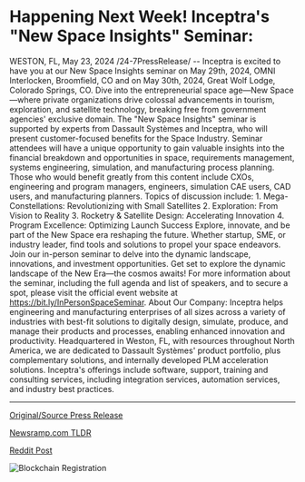 # Happening Next Week! Inceptra's "New Space Insights" Seminar:

WESTON, FL, May 23, 2024 /24-7PressRelease/ -- Inceptra is excited to have you at our New Space Insights seminar on May 29th, 2024, OMNI Interlocken, Broomfield, CO and on May 30th, 2024, Great Wolf Lodge, Colorado Springs, CO. Dive into the entrepreneurial space age—New Space—where private organizations drive colossal advancements in tourism, exploration, and satellite technology, breaking free from government agencies' exclusive domain.   The "New Space Insights" seminar is supported by experts from Dassault Systèmes and Inceptra, who will present customer-focused benefits for the Space Industry. Seminar attendees will have a unique opportunity to gain valuable insights into the financial breakdown and opportunities in space, requirements management, systems engineering, simulation, and manufacturing process planning. Those who would benefit greatly from this content include CXOs, engineering and program managers, engineers, simulation CAE users, CAD users, and manufacturing planners.  Topics of discussion include: 1.	Mega-Constellations: Revolutionizing with Small Satellites 2.	Exploration: From Vision to Reality 3.	Rocketry & Satellite Design: Accelerating Innovation 4.	Program Excellence: Optimizing Launch Success  Explore, innovate, and be part of the New Space era reshaping the future. Whether startup, SME, or industry leader, find tools and solutions to propel your space endeavors. Join our in-person seminar to delve into the dynamic landscape, innovations, and investment opportunities.  Get set to explore the dynamic landscape of the New Era—the cosmos awaits! For more information about the seminar, including the full agenda and list of speakers, and to secure a spot, please visit the official event website at https://bit.ly/InPersonSpaceSeminar.  About Our Company: Inceptra helps engineering and manufacturing enterprises of all sizes across a variety of industries with best-fit solutions to digitally design, simulate, produce, and manage their products and processes, enabling enhanced innovation and productivity. Headquartered in Weston, FL, with resources throughout North America, we are dedicated to Dassault Systèmes' product portfolio, plus complementary solutions, and internally developed PLM acceleration solutions. Inceptra's offerings include software, support, training and consulting services, including integration services, automation services, and industry best practices. 

---

[Original/Source Press Release](https://www.24-7pressrelease.com/press-release/511121/happening-next-week-inceptras-new-space-insights-seminar)
                    

[Newsramp.com TLDR](None) 



[Reddit Post](https://www.reddit.com/r/technology_press/comments/1cymt3a/explore_the_new_space_era_at_inceptras_seminar/) 



![Blockchain Registration](https://cdn.newsramp.app/24-7PressRelease/qrcode/245/23/harpt4iH.webp)